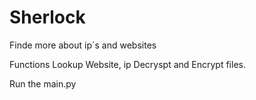# Sherlock
Finde more about ip´s and websites

Functions
Lookup Website, ip
Decryspt and Encrypt files.

Run the main.py
